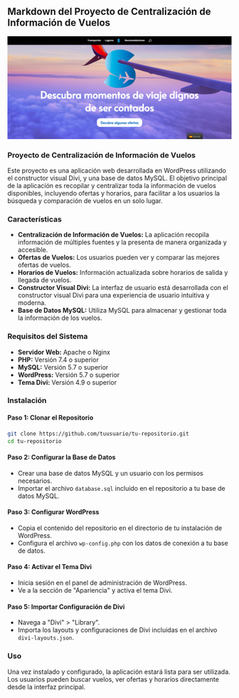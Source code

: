 ## Markdown del Proyecto de Centralización de Información de Vuelos
![enter image description here](https://raw.githubusercontent.com/Eduardlink/sky_line/main/Skyline.png)

### Proyecto de Centralización de Información de Vuelos

Este proyecto es una aplicación web desarrollada en WordPress utilizando el constructor visual Divi, y una base de datos MySQL. El objetivo principal de la aplicación es recopilar y centralizar toda la información de vuelos disponibles, incluyendo ofertas y horarios, para facilitar a los usuarios la búsqueda y comparación de vuelos en un solo lugar.

### Características

* **Centralización de Información de Vuelos:** La aplicación recopila información de múltiples fuentes y la presenta de manera organizada y accesible.
* **Ofertas de Vuelos:** Los usuarios pueden ver y comparar las mejores ofertas de vuelos.
* **Horarios de Vuelos:** Información actualizada sobre horarios de salida y llegada de vuelos.
* **Constructor Visual Divi:** La interfaz de usuario está desarrollada con el constructor visual Divi para una experiencia de usuario intuitiva y moderna.
* **Base de Datos MySQL:** Utiliza MySQL para almacenar y gestionar toda la información de los vuelos.

### Requisitos del Sistema

* **Servidor Web:** Apache o Nginx
* **PHP:** Versión 7.4 o superior
* **MySQL:** Versión 5.7 o superior
* **WordPress:** Versión 5.7 o superior
* **Tema Divi:** Versión 4.9 o superior

### Instalación

#### Paso 1: Clonar el Repositorio

```bash
git clone https://github.com/tuusuario/tu-repositorio.git
cd tu-repositorio
```

#### Paso 2: Configurar la Base de Datos

* Crear una base de datos MySQL y un usuario con los permisos necesarios.
* Importar el archivo `database.sql` incluido en el repositorio a tu base de datos MySQL.

#### Paso 3: Configurar WordPress

* Copia el contenido del repositorio en el directorio de tu instalación de WordPress.
* Configura el archivo `wp-config.php` con los datos de conexión a tu base de datos.

#### Paso 4: Activar el Tema Divi

* Inicia sesión en el panel de administración de WordPress.
* Ve a la sección de "Apariencia" y activa el tema Divi.

#### Paso 5: Importar Configuración de Divi

* Navega a "Divi" > "Library".
* Importa los layouts y configuraciones de Divi incluidas en el archivo `divi-layouts.json`.

### Uso

Una vez instalado y configurado, la aplicación estará lista para ser utilizada. Los usuarios pueden buscar vuelos, ver ofertas y horarios directamente desde la interfaz principal.
